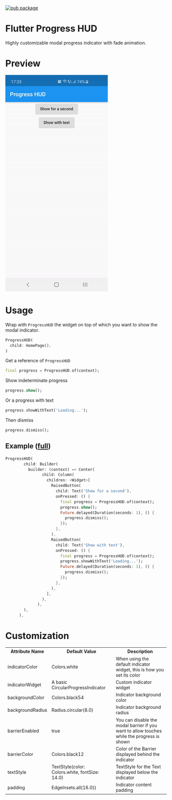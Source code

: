[![pub package](https://img.shields.io/pub/v/flutter_progress_hud.svg)](https://pub.dartlang.org/packages/flutter_progress_hud)

# Flutter Progress HUD

Highly customizable modal progress indicator with fade animation.

# Preview
![](images/demo.gif)

# Usage
Wrap with `ProgressHUD` the widget on top of which you want to show the modal indicator.
```dart
ProgressHUD(
  child: HomePage(),
)
```
Get a reference of `ProgressHUD`
```dart
final progress = ProgressHUD.of(context);
```
Show indeterminate progress
```dart
progress.show();
```
Or a progress with text
```dart
progress.showWithText('Loading...');
```
Then dismiss
```dart
progress.dismiss();
```

## Example ([full](https://github.com/FlorinMihalache/flutter_progress_hud/blob/master/example/lib/main.dart))
```dart
ProgressHUD(
        child: Builder(
          builder: (context) => Center(
                child: Column(
                  children: <Widget>[
                    RaisedButton(
                      child: Text('Show for a second'),
                      onPressed: () {
                        final progress = ProgressHUD.of(context);
                        progress.show();
                        Future.delayed(Duration(seconds: 1), () {
                          progress.dismiss();
                        });
                      },
                    ),
                    RaisedButton(
                      child: Text('Show with text'),
                      onPressed: () {
                        final progress = ProgressHUD.of(context);
                        progress.showWithText('Loading...');
                        Future.delayed(Duration(seconds: 1), () {
                          progress.dismiss();
                        });
                      },
                    ),
                  ],
                ),
              ),
        ),
      ),
```

# Customization
<table>
    <th>Attribute Name</th>
    <th>Default Value</th>
    <th>Description</th>
    <tr>
        <td>indicatorColor</td>
        <td>Colors.white</td>
        <td>When using the default indicator widget, this is how you set its color</td>
    </tr>
      <tr>
        <td>indicatorWidget</td>
        <td>A basic CircularProgressIndicator</td>
        <td>Custom indicator widget</td>
    </tr>
      <tr>
        <td>backgroundColor</td>
        <td>Colors.black54</td>
        <td>Indicator background color</td>
    </tr>
      <tr>
        <td>backgroundRadius</td>
        <td>Radius.circular(8.0)</td>
        <td>Indicator background radius</td>
    </tr>
      <tr>
        <td>barrierEnabled</td>
        <td>true</td>
        <td>You can disable the modal barrier if you want to allow touches while the progress is shown</td>
    </tr>
      <tr>
        <td>barrierColor</td>
        <td>Colors.black12</td>
        <td>Color of the Barrier displayed behind the indicator</td>
    </tr>
      <tr>
        <td>textStyle</td>
        <td>TextStyle(color: Colors.white, fontSize: 14.0)</td>
        <td>TextStyle for the Text displayed below the indicator</td>
    </tr>
      <tr>
        <td>padding</td>
        <td>EdgeInsets.all(16.0)}</td>
        <td>Indicator content padding</td>
    </tr>
</table>
